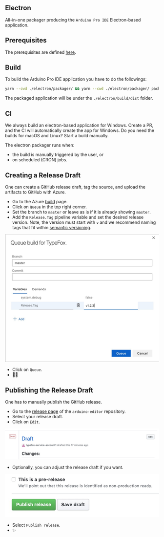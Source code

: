 ## Electron

All-in-one packager producing the `Arduino Pro IDE` Electron-based application.

## Prerequisites

The prerequisites are defined [here](https://github.com/theia-ide/theia/blob/master/doc/Developing.md#prerequisites).

## Build
To build the Arduino Pro IDE application you have to do the followings:
```bash
yarn --cwd ./electron/packager/ && yarn --cwd ./electron/packager/ package
```

The packaged application will be under the `./electron/build/dist` folder.

## CI
We always build an electron-based application for Windows. Create a PR, and the CI will automatically create the app for Windows. Do you need the builds for macOS and Linux? Start a build manually.

The electron packager runs when:
 - the build is manually triggered by the user, or
 - on scheduled (CRON) jobs.

## Creating a Release Draft
One can create a GitHub release draft, tag the source, and upload the artifacts to GitHub with Azure.
 - Go to the Azure [build](https://dev.azure.com/typefox/Arduino/_build) page.
 - Click on `Queue` in the top right corner.
 - Set the branch to `master` or leave as is if it is already showing `master`.
 - Add the `Release.Tag` pipeline variable and set the desired release version. Note, the version must start with `v` and we recommend naming tags that fit within [semantic versioning](https://semver.org).

![](static/azure-create-gh-release.jpg)

 - Click on `Queue`.
 - 🎈🎉


## Publishing the Release Draft
One has to manually publish the GitHub release.
 - Go to the [release page](https://github.com/bcmi-labs/arduino-editor/releases) of the `arduino-editor` repository.
 - Select your release draft.
 - Click on `Edit`.

![](static/edit-gh-release-draft.jpg)

 - Optionally, you can adjust the release draft if you want.

![](static/publish-gh-release.jpg)

 - Select `Publish release`.
 - ✨
